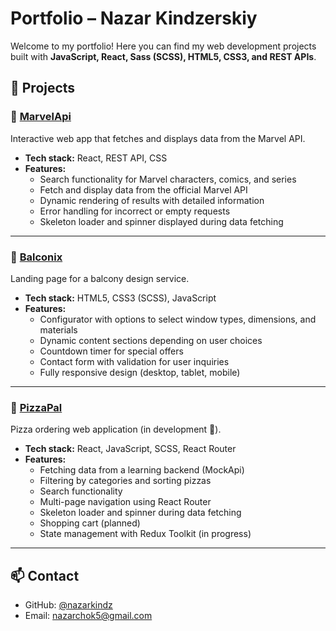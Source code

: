 # Portfolio – Nazar Kindzerskiy

Welcome to my portfolio! Here you can find my web development projects built with **JavaScript, React, Sass (SCSS), HTML5, CSS3, and REST APIs**.  


## 🚀 Projects

### 🔹 [MarvelApi](https://nazarkindz.github.io/marvelApi/)
Interactive web app that fetches and displays data from the Marvel API.  
- **Tech stack:** React, REST API, CSS  
- **Features:**  
  - Search functionality for Marvel characters, comics, and series
  - Fetch and display data from the official Marvel API
  - Dynamic rendering of results with detailed information
  - Error handling for incorrect or empty requests
  - Skeleton loader and spinner displayed during data fetching

---

### 🔹 [Balconix](https://nazarkindz.github.io/balconix/)
Landing page for a balcony design service.  
- **Tech stack:** HTML5, CSS3 (SCSS), JavaScript  
- **Features:**  
  - Configurator with options to select window types, dimensions, and materials 
  - Dynamic content sections depending on user choices
  - Countdown timer for special offers
  - Contact form with validation for user inquiries
  - Fully responsive design (desktop, tablet, mobile)

---

### 🔹 [PizzaPal](https://nazarkindz.github.io/pizza-pal/)
Pizza ordering web application (in development 🚧).  
- **Tech stack:** React, JavaScript, SCSS, React Router  
- **Features:**  
  - Fetching data from a learning backend (MockApi)  
  - Filtering by categories and sorting pizzas  
  - Search functionality
  - Multi-page navigation using React Router
  - Skeleton loader and spinner during data fetching
  - Shopping cart (planned)  
  - State management with Redux Toolkit (in progress) 

---

## 📫 Contact
- GitHub: [@nazarkindz](https://github.com/nazarkindz)  
- Email: nazarchok5@gmail.com
